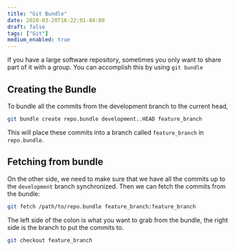 ```yaml
---
title: "Git Bundle"
date: 2020-03-20T16:22:01-04:00
draft: false
tags: ["Git"]
medium_enabled: true
---
```


If you have a large software repository, sometimes you only want to share part of it with a group. You can accomplish this by using `git bundle`

## Creating the Bundle

To bundle all the commits from the development branch to the current head,

```bash
git bundle create repo.bundle development..HEAD feature_branch
```

This will place these commits into a branch called `feature_branch` in `repo.bundle`.

## Fetching from bundle

On the other side, we need to make sure that we have all the commits up to the `development` branch synchronized. Then we can fetch the commits from the bundle:

```bash
git fetch /path/to/repo.bundle feature_branch:feature_branch
```

The left side of the colon is what you want to grab from the bundle, the right side is the branch to put the commits to.

```bash
git checkout feature_branch
```

